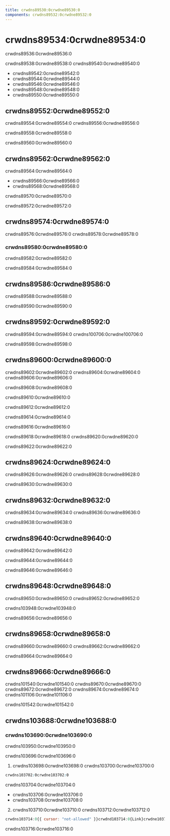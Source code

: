 ```yaml
---
title: crwdns89530:0crwdne89530:0
components: crwdns89532:0crwdne89532:0
---
```


# crwdns89534:0crwdne89534:0

<p class="description">crwdns89536:0crwdne89536:0</p>

crwdns89538:0crwdne89538:0 crwdns89540:0crwdne89540:0

- crwdns89542:0crwdne89542:0
- crwdns89544:0crwdne89544:0
- crwdns89546:0crwdne89546:0
- crwdns89548:0crwdne89548:0
- crwdns89550:0crwdne89550:0

## crwdns89552:0crwdne89552:0

crwdns89554:0crwdne89554:0 crwdns89556:0crwdne89556:0

crwdns89558:0crwdne89558:0

crwdns89560:0crwdne89560:0

## crwdns89562:0crwdne89562:0

crwdns89564:0crwdne89564:0

- crwdns89566:0crwdne89566:0
- crwdns89568:0crwdne89568:0

crwdns89570:0crwdne89570:0

crwdns89572:0crwdne89572:0

## crwdns89574:0crwdne89574:0

crwdns89576:0crwdne89576:0 crwdns89578:0crwdne89578:0

### crwdns89580:0crwdne89580:0

crwdns89582:0crwdne89582:0

crwdns89584:0crwdne89584:0

## crwdns89586:0crwdne89586:0

crwdns89588:0crwdne89588:0

crwdns89590:0crwdne89590:0

## crwdns89592:0crwdne89592:0

crwdns89594:0crwdne89594:0 crwdns100706:0crwdne100706:0

crwdns89598:0crwdne89598:0

## crwdns89600:0crwdne89600:0

crwdns89602:0crwdne89602:0 crwdns89604:0crwdne89604:0 crwdns89606:0crwdne89606:0

crwdns89608:0crwdne89608:0

crwdns89610:0crwdne89610:0

crwdns89612:0crwdne89612:0

crwdns89614:0crwdne89614:0

crwdns89616:0crwdne89616:0

crwdns89618:0crwdne89618:0 crwdns89620:0crwdne89620:0

crwdns89622:0crwdne89622:0

## crwdns89624:0crwdne89624:0

crwdns89626:0crwdne89626:0 crwdns89628:0crwdne89628:0

crwdns89630:0crwdne89630:0

## crwdns89632:0crwdne89632:0

crwdns89634:0crwdne89634:0 crwdns89636:0crwdne89636:0

crwdns89638:0crwdne89638:0

## crwdns89640:0crwdne89640:0

crwdns89642:0crwdne89642:0

crwdns89644:0crwdne89644:0

crwdns89646:0crwdne89646:0

## crwdns89648:0crwdne89648:0

crwdns89650:0crwdne89650:0 crwdns89652:0crwdne89652:0

crwdns103948:0crwdne103948:0

crwdns89656:0crwdne89656:0

## crwdns89658:0crwdne89658:0

crwdns89660:0crwdne89660:0 crwdns89662:0crwdne89662:0

crwdns89664:0crwdne89664:0

## crwdns89666:0crwdne89666:0

crwdns101540:0crwdne101540:0 crwdns89670:0crwdne89670:0 crwdns89672:0crwdne89672:0 crwdns89674:0crwdne89674:0 crwdns101106:0crwdne101106:0

crwdns101542:0crwdne101542:0

## crwdns103688:0crwdne103688:0

### crwdns103690:0crwdne103690:0

crwdns103950:0crwdne103950:0

crwdns103696:0crwdne103696:0

1. crwdns103698:0crwdne103698:0 crwdns103700:0crwdne103700:0

```css
crwdns103702:0crwdne103702:0
```

crwdns103704:0crwdne103704:0

- crwdns103706:0crwdne103706:0
- crwdns103708:0crwdne103708:0

2. crwdns103710:0crwdne103710:0 crwdns103712:0crwdne103712:0

```jsx
crwdns103714:0{{ cursor: "not-allowed" }}crwdnd103714:0{Link}crwdne103714:0
```

crwdns103716:0crwdne103716:0